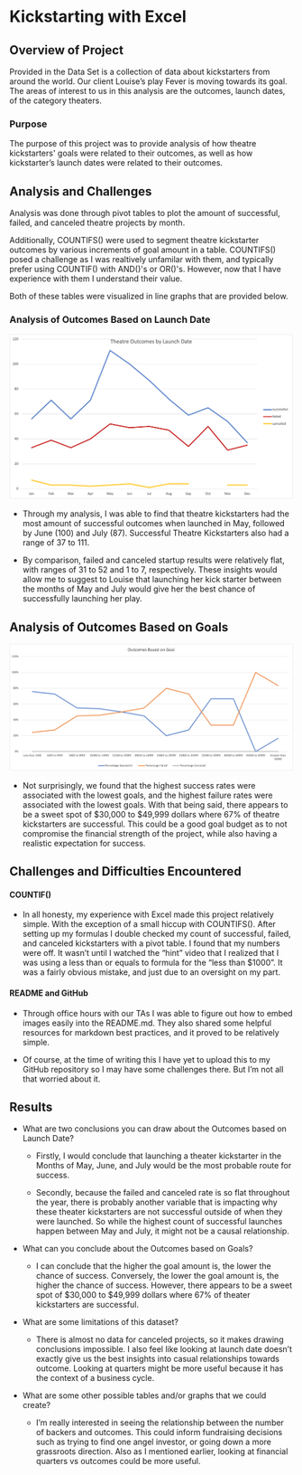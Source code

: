 # Kickstarting with Excel

## Overview of Project

<p>Provided in the Data Set is a collection of data about kickstarters from around the world. Our client Louise’s play Fever is moving towards its goal. The areas of interest to us in this analysis are the outcomes, launch dates, of the category theaters. </p>

### Purpose

<p> The purpose of this project was to provide analysis of how theatre kickstarters' goals were related to their outcomes, as well as how kickstarter’s launch dates were related to their outcomes. </p> 

## Analysis and Challenges

<p> Analysis was done through pivot tables to plot the amount of successful, failed, and canceled theatre projects by month. <br> 

Additionally, COUNTIFS() were used to segment theatre kickstarter outcomes by various increments of goal amount in a table. COUNTIFS() posed a challenge as I was realtively unfamilar with them, and typically prefer using COUNTIF() with AND()'s or OR()'s. However, now that I have experience with them I understand their value. <br>

Both of these tables were visualized in line graphs that are provided below.  </p>

### Analysis of Outcomes Based on Launch Date

![Theater Outcomes vs Launch](resources/Theater_Outcomes_vs_Launch.png)
* <p> Through my analysis, I was able to find that theatre kickstarters had the most amount of successful outcomes when launched in May, followed by June (100) and July (87). Successful Theatre Kickstarters also had a range of 37 to 111. <br> 
* By comparison, failed and canceled startup results were relatively flat, with ranges of 31 to 52 and 1 to 7, respectively. These insights would allow me to suggest to Louise that launching her kick starter between the months of May and July would give her the best chance of successfully launching her play. 

## Analysis of Outcomes Based on Goals

![Outcomes vs Goals](resources/Outcomes_vs_Goals.png)
* <p>Not surprisingly, we found that the highest success rates were associated with the lowest goals, and the highest failure rates were associated with the lowest goals. With that being said, there appears to be a sweet spot of $30,000 to $49,999 dollars where 67% of theatre kickstarters are successful. This could be a good goal budget as to not compromise the financial strength of the project, while also having a realistic expectation for success. </p>

## Challenges and Difficulties Encountered 

#### COUNTIF()
* <p>In all honesty, my experience with Excel made this project relatively simple. With the exception of a small hiccup with COUNTIFS(). After setting up my formulas I double checked my count of successful, failed, and canceled kickstarters with a pivot table. I found that my numbers were off. It wasn’t until I watched the “hint” video that I realized that I was using a less than or equals to formula for the “less than $1000”. It was a fairly obvious mistake, and just due to an oversight on my part. <br>

#### README and GitHub

* Through office hours with our TAs I was able to figure out how to embed images easily into the README.md. They also shared some helpful resources for markdown best practices, and it proved to be relatively simple. <br>

* Of course, at the time of writing this I have yet to upload this to my GitHub repository so I may have some challenges there. But I’m not all that worried about it. </p>

## Results

- What are two conclusions you can draw about the Outcomes based on Launch Date?
  * <p>Firstly, I would conclude that launching a theater kickstarter in the Months of May, June, and July would be the most probable route for success. <br> 
  * Secondly, because the failed and canceled rate is so flat throughout the year, there is probably another variable that is impacting why these theater kickstarters are not successful outside of when they were launched. So while the highest count of successful launches happen between May and July, it might not be a causal relationship.
  

- What can you conclude about the Outcomes based on Goals?
  * <p> I can conclude that the higher the goal amount is, the lower the chance of success. Conversely, the lower the goal amount is, the higher the chance of success. However, there appears to be a sweet spot of $30,000 to $49,999 dollars where 67% of theater kickstarters are successful.


- What are some limitations of this dataset?
  * <p> There is almost no data for canceled projects, so it makes drawing conclusions impossible. I also feel like looking at launch date doesn’t exactly give us the best insights into casual relationships towards outcome. Looking at quarters might be more useful because it has the context of a business cycle. </p>

- What are some other possible tables and/or graphs that we could create?
  * <p> I’m really interested in seeing the relationship between the number of backers and outcomes. This could inform fundraising decisions such as trying to find one angel investor, or going down a more grassroots direction. Also as I mentioned earlier, looking at financial quarters vs outcomes could be more useful. </p>

